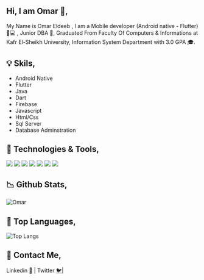 ## Hi, I am Omar 👋,

 My Name is Omar Eldeeb , I am a Mobile developer (Android native - Flutter) 📱💻 , Junior DBA 🧮,
 Graduated From Faculty Of Computers & Informations at Kafr El-Sheikh University, Information System Department with 3.0 GPA 🎓.

## 💡 Skils, 

- Android Native 
- Flutter 
- Java
- Dart
- Firebase 
- Javascript
- Html/Css
- Sql Server
- Database Adminstration

## 🔧 Technologies & Tools,

![](https://img.shields.io/badge/Editor-VS_code-informational?style=flat&logo=visual-studio-code&logoColor=red&color=red)
![](https://img.shields.io/badge/Editor-Android_Studio-informational?style=flat&logo=android-studio&logoColor=red&color=red)
![](https://img.shields.io/badge/Code-Dart-informational?style=flat&logo=dart&logoColor=green&color=green)
![](https://img.shields.io/badge/Code-Java-informational?style=flat&logo=java&logoColor=green&color=green)
![](https://img.shields.io/badge/Code-JavaScript-informational?style=flat&logo=javascript&logoColor=green&color=green)
![](https://img.shields.io/badge/Tools-SQLite-informational?style=flat&logo=sqlite&logoColor=blue&color=blue)
![](https://img.shields.io/badge/Tools-SqlServer-informational?style=flat&logo=sqlite&logoColor=blue&color=blue)

## 📉 Github Stats, 

![Omar](https://github-readme-stats.vercel.app/api?username=Omar-Eldeeb98&count_private=true&show_icons=true&theme=radical)

## 🤖 Top Languages, 

![Top Langs](https://github-readme-stats.vercel.app/api/top-langs/?username=Omar-Eldeeb98&show_icons=true&theme=radical)


## 💬 Contact Me,
Linkedin [👔](https://www.linkedin.com/in/omar-eldeeb-60a130199/) |
Twitter  [🐦](https://twitter.com/Omar__Eldeeb__)| 
